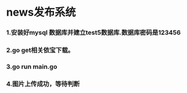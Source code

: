 # news发布系统
  
###  1.安装好mysql 数据库并建立test5数据库.数据库密码是123456
###  2.go get相关依宝下载。
###  3.go run main.go 
###  4.图片上传成功，等待判断
